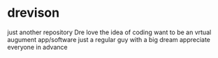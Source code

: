 # drevison
just another repository
Dre love the idea of coding
want to be an vrtual augument app/software
just a regular guy with a big dream
appreciate everyone in advance 
